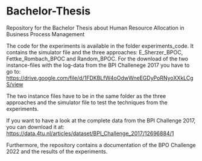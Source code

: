 # Bachelor-Thesis
Repository for the Bachelor Thesis about Human Resource Allocation in Business Process Management

The code for the experiments is available in the folder experiments_code. It contains the simulator file 
and the three approaches: E_Sherzer_BPOC, Fettke_Rombach_BPOC and Random_BPOC.
For the download of the two instance-files with the log-data from the BPI Challenege 2017 you have to go to:
https://drive.google.com/file/d/1FDKBLfW4oOdwWneEGDyPoRNyoXXkLCgS/view

The two instance files have to be in the same folder as the three approaches and the simulator file 
to test the techniques from the experiments.

If you want to have a look at the complete data from the BPI Challenge 2017, you can download it at:
https://data.4tu.nl/articles/dataset/BPI_Challenge_2017/12696884/1

Furthermore, the repository contains a documentation of the BPO Challenge 2022 and the results of the experiments.
